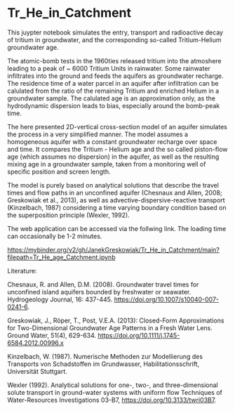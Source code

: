 # Tr_He_in_Catchment
This juypter notebook simulates the entry, transport and radioactive decay of tritium in groundwater, and the corresponding so-called Tritium-Helium groundwater age. 

The atomic-bomb tests in the 1960ties released tritium into the atmoshere leading to a peak of ~ 6000 Tritium Units in rainwater. 
Some rainwater infiltrates into the ground and feeds the aquifers as groundwater recharge. The residence time of a water parcel in an aquifer 
after infiltration can be calulated from the ratio of the remaining Tritium and enriched Helium in a groundwater sample. The calulated age is an approximation only, as the  hydrodynamic dispersion leads to bias, especially around the bomb-peak time.

The here presented 2D-vertical cross-section model of an aquifer simulates the process in a very simplified manner. The model assumes a homogeneous aquifer with a 
constant groundwater recharge over space and time. It compares the Tritium - Helium age and the so called piston-flow age (which assumes no dispersion) in the aquifer, as well as the resulting mixing age in a groundwater sample, taken from a monitoring well of specific position and screen length.

The model is purely based on analytical solutions that describe the travel times and flow paths in an unconfined aquifer 
(Chesnaux and Allen, 2008; Greskowiak et al., 2013), as well as advective-dispersive-reactive transport (Kinzelbach, 1987) 
considering a time varying boundary condition based on the superposition principle (Wexler, 1992).

The web application can be accessed via the follwing link. The loading time can occasionally be 1-2 minutes.

https://mybinder.org/v2/gh/JanekGreskowiak/Tr_He_in_Catchment/main?filepath=Tr_He_age_Catchment.ipynb

Literature:

Chesnaux, R. and Allen, D.M. (2008). Groundwater travel times for unconfined island aquifers bounded by freshwater or seawater. Hydrogeology Journal, 16: 437-445. https://doi.org/10.1007/s10040-007-0241-6.

Greskowiak, J., Röper, T., Post, V.E.A. (2013): Closed-Form Approximations for Two-Dimensional Groundwater Age Patterns in a Fresh Water Lens. Ground Water, 51(4), 629-634. https://doi.org/10.1111/j.1745-6584.2012.00996.x

Kinzelbach, W. (1987). Numerische Methoden zur Modellierung des Transports von Schadstoffen im Grundwasser, Habilitationsschrift, Universität Stuttgart.

Wexler (1992). Analytical solutions for one-, two-, and three-dimensional solute transport in ground-water systems with uniform flow Techniques of Water-Resources Investigations 03-B7,  https://doi.org/10.3133/twri03B7.
